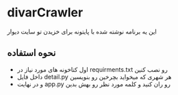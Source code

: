# divarCrawler
این یه برنامه نوشته شده با پایتونه برای خزیدن تو سایت دیوار 

## نحوه استفاده 
 - اول کتاخونه های مورد نیاز در requirments.txt  رو نصب کنین
 - داخل فایل detail.py هر شهری که میخواید بچرخین رو بنویسین 
 - و در نهایت app.py رو ران کنید و کلمه مورد نظر رو بهش بدین
 